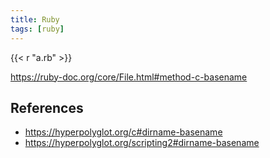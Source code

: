 ```yaml
---
title: Ruby
tags: [ruby]
---
```


{{< r "a.rb" >}}

<https://ruby-doc.org/core/File.html#method-c-basename>

## References

- <https://hyperpolyglot.org/c#dirname-basename>
- <https://hyperpolyglot.org/scripting2#dirname-basename>
